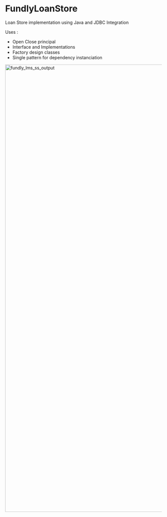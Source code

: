 # FundlyLoanStore
Loan Store implementation using Java and JDBC Integration

Uses :
- Open Close principal
- Interface and Implementations
- Factory design classes
- Single pattern for dependency instanciation


<img width="1440" alt="fundly_lms_ss_output" src="https://github.com/mjvns/FundlyLoanStore/assets/22525571/64f01dc2-d629-4253-96d2-ab389d7557d4">

